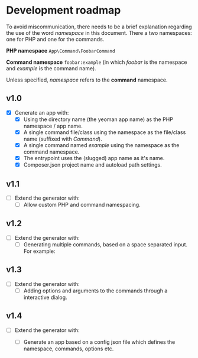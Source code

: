 # Development roadmap

To avoid miscommunication, there needs to be a brief explanation regarding the use of the word *namespace* in this document. There a two namespaces: one for PHP and one for the commands.

**PHP namespace**
`App\Command\FoobarCommand`

**Command namespace**
`foobar:example` (in which *foobar* is the namespace and *example* is the command name).

Unless specified, *namespace* refers to the **command** namespace.
## v1.0
- [x] Generate an app with:
	- [x] Using the directory name (the yeoman app name) as the PHP namespace / app name.
	- [x] A single command file/class using the namespace as the file/class name (suffixed with *Command*).
	- [x] A single command named *example* using the namespace as the command namespace. 
	- [x] The entrypoint uses the (slugged) app name as it's name.
	- [x] Composer.json project name and autoload path settings.

## v1.1
- [ ] Extend the generator with:
	- [ ] Allow custom PHP and command namespacing.

## v1.2
- [ ] Extend the generator with:
	- [ ] Generating multiple commands, based on a space separated input. For example:

## v1.3
- [ ] Extend the generator with:
	- [ ] Adding options and arguments to the commands through a interactive dialog.

## v1.4
- [ ] Extend the generator with:
	- [ ] Generate an app based on a config json file which defines the namespace, commands, options etc.

